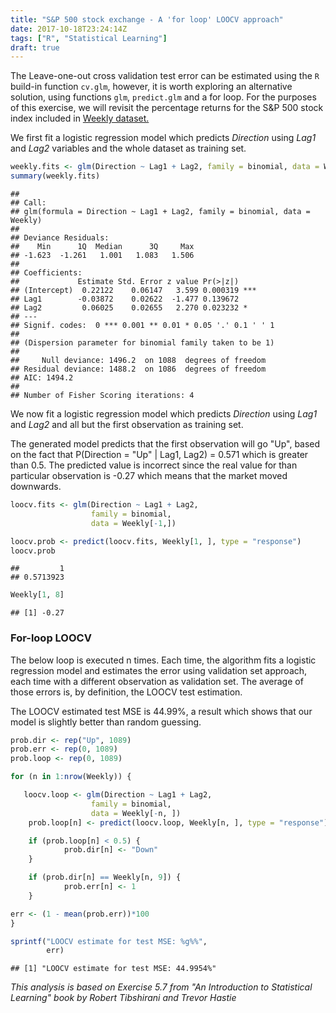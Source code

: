 ```yaml
---
title: "S&P 500 stock exchange - A 'for loop' LOOCV approach"
date: 2017-10-18T23:24:14Z
tags: ["R", "Statistical Learning"]
draft: true
---
```

The Leave-one-out cross validation test error can be estimated using the ```R``` build-in
function ```cv.glm```, however, it is worth exploring an alternative solution,
using functions ```glm```, ```predict.glm``` and a for loop.
For the purposes of this exercise,
we will revisit the percentage returns for the S&P 500 stock index included in
<a href="/blog/sp-500-stock-exchange---logistic-regression-model">Weekly dataset.</a>

We first fit a logistic regression model which predicts *Direction*
using *Lag1* and *Lag2* variables and the whole dataset as training set.

``` r
weekly.fits <- glm(Direction ~ Lag1 + Lag2, family = binomial, data = Weekly)
summary(weekly.fits)
```

    ##
    ## Call:
    ## glm(formula = Direction ~ Lag1 + Lag2, family = binomial, data = Weekly)
    ##
    ## Deviance Residuals:
    ##    Min      1Q  Median      3Q     Max  
    ## -1.623  -1.261   1.001   1.083   1.506  
    ##
    ## Coefficients:
    ##             Estimate Std. Error z value Pr(>|z|)    
    ## (Intercept)  0.22122    0.06147   3.599 0.000319 ***
    ## Lag1        -0.03872    0.02622  -1.477 0.139672    
    ## Lag2         0.06025    0.02655   2.270 0.023232 *  
    ## ---
    ## Signif. codes:  0 *** 0.001 ** 0.01 * 0.05 '.' 0.1 ' ' 1
    ##
    ## (Dispersion parameter for binomial family taken to be 1)
    ##
    ##     Null deviance: 1496.2  on 1088  degrees of freedom
    ## Residual deviance: 1488.2  on 1086  degrees of freedom
    ## AIC: 1494.2
    ##
    ## Number of Fisher Scoring iterations: 4


We now fit a logistic regression model which predicts *Direction*
using *Lag1* and *Lag2* and all but the first observation as training set.

The generated model predicts that the first observation will go "Up",
based on the fact that P(Direction = "Up" | Lag1, Lag2) = 0.571 which is greater than 0.5.
The predicted value is incorrect since the real value for than particular observation is -0.27
which means that the market moved downwards.

``` r
loocv.fits <- glm(Direction ~ Lag1 + Lag2,
                  family = binomial,
                  data = Weekly[-1,])

loocv.prob <- predict(loocv.fits, Weekly[1, ], type = "response")
loocv.prob
```

    ##         1
    ## 0.5713923

``` r
Weekly[1, 8]
```

    ## [1] -0.27

### For-loop LOOCV

The below loop is executed n times.
Each time,
the algorithm fits a logistic regression model and
estimates the error using validation set approach, each time with a different observation as validation set.
The average of those errors is, by definition, the LOOCV test estimation.

The LOOCV estimated test MSE is 44.99%, a result which shows that our model is slightly better than random guessing.

``` r
prob.dir <- rep("Up", 1089)
prob.err <- rep(0, 1089)
prob.loop <- rep(0, 1089)

for (n in 1:nrow(Weekly)) {

   loocv.loop <- glm(Direction ~ Lag1 + Lag2,
                  family = binomial,
                  data = Weekly[-n, ])
    prob.loop[n] <- predict(loocv.loop, Weekly[n, ], type = "response")

    if (prob.loop[n] < 0.5) {
            prob.dir[n] <- "Down"
    }

    if (prob.dir[n] == Weekly[n, 9]) {
            prob.err[n] <- 1
    }

err <- (1 - mean(prob.err))*100
}

sprintf("LOOCV estimate for test MSE: %g%%",
        err)
```

    ## [1] "LOOCV estimate for test MSE: 44.9954%"

*This analysis is based on Exercise 5.7 from "An Introduction to Statistical Learning" book by Robert Tibshirani and Trevor Hastie*
